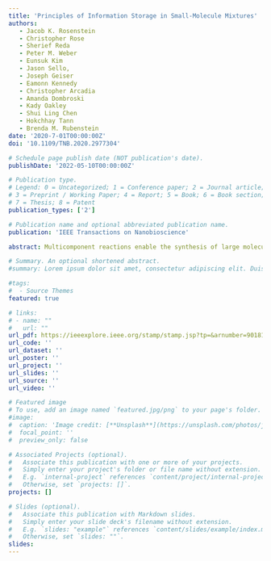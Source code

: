 ```yaml
---
title: 'Principles of Information Storage in Small-Molecule Mixtures'
authors:
   - Jacob K. Rosenstein
   - Christopher Rose 
   - Sherief Reda 
   - Peter M. Weber
   - Eunsuk Kim 
   - Jason Sello,
   - Joseph Geiser
   - Eamonn Kennedy 
   - Christopher Arcadia 
   - Amanda Dombroski
   - Kady Oakley
   - Shui Ling Chen
   - Hokchhay Tann
   - Brenda M. Rubenstein
date: '2020-7-01T00:00:00Z'
doi: '10.1109/TNB.2020.2977304'

# Schedule page publish date (NOT publication's date).
publishDate: '2022-05-10T00:00:00Z'

# Publication type.
# Legend: 0 = Uncategorized; 1 = Conference paper; 2 = Journal article;
# 3 = Preprint / Working Paper; 4 = Report; 5 = Book; 6 = Book section;
# 7 = Thesis; 8 = Patent
publication_types: ['2']

# Publication name and optional abbreviated publication name.
publication: 'IEEE Transactions on Nanobioscience' 

abstract: Multicomponent reactions enable the synthesis of large molecular libraries from relatively few inputs. This scalability has led to the broad adoption of these reactions by the pharmaceutical industry. Here, we employ the four-component Ugi reaction to demonstrate that multicomponent reactions can provide a basis for large-scale molecular data storage. Using this combinatorial chemistry we encode more than 1.8 million bits of art historical images, including a Cubist drawing by Picasso. Digital data is written using robotically synthesized libraries of Ugi products, and the files are read back using mass spectrometry. We combine sparse mixture mapping with supervised learning to achieve bit error rates as low as 0.11% for single reads, without library purification. In addition to improved scaling of non-biological molecular data storage, these demonstrations offer an information-centric perspective on the high-throughput synthesis and screening of small-molecule libraries. 

# Summary. An optional shortened abstract.
#summary: Lorem ipsum dolor sit amet, consectetur adipiscing elit. Duis posuere tellus ac convallis placerat. Proin tincidunt magna sed ex sollicitudin condimentum.

#tags:
#  - Source Themes
featured: true

# links:
# - name: ""
#   url: ""
url_pdf: https://ieeexplore.ieee.org/stamp/stamp.jsp?tp=&arnumber=9018156 
url_code: ''
url_dataset: ''
url_poster: ''
url_project: ''
url_slides: ''
url_source: ''
url_video: ''

# Featured image
# To use, add an image named `featured.jpg/png` to your page's folder.
#image:
#  caption: 'Image credit: [**Unsplash**](https://unsplash.com/photos/jdD8gXaTZsc)'
#  focal_point: ''
#  preview_only: false

# Associated Projects (optional).
#   Associate this publication with one or more of your projects.
#   Simply enter your project's folder or file name without extension.
#   E.g. `internal-project` references `content/project/internal-project/index.md`.
#   Otherwise, set `projects: []`.
projects: []

# Slides (optional).
#   Associate this publication with Markdown slides.
#   Simply enter your slide deck's filename without extension.
#   E.g. `slides: "example"` references `content/slides/example/index.md`.
#   Otherwise, set `slides: ""`.
slides:
---
```

